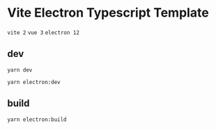 # Vite Electron Typescript Template

`vite 2` `vue 3` `electron 12`

## dev

```shell
yarn dev
```

```shell
yarn electron:dev
```
## build

```shell
yarn electron:build
```
